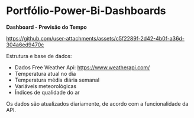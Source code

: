 # Portfólio-Power-Bi-Dashboards

**Dashboard - Previsão do Tempo**

https://github.com/user-attachments/assets/c5f2289f-2d42-4b0f-a36d-304a6ed9470c

Estrutura e base de dados:
- Dados Free Weather Api: https://www.weatherapi.com/
- Temperatura atual no dia
- Temperatura média diária semanal
- Variáveis meteorológicas
- Índices de qualidade do ar

Os dados são atualizados diariamente, de acordo com a funcionalidade da API.
